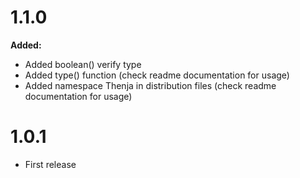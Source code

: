 # 1.1.0

__Added:__

* Added boolean() verify type
* Added type() function (check readme documentation for usage)
* Added namespace Thenja in distribution files (check readme documentation for usage)

# 1.0.1

- First release